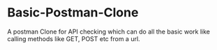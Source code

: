# Basic-Postman-Clone
A postman Clone for API checking which can do all the basic work like calling methods like GET, POST etc from a url.
